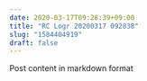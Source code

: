 ```yaml
---
date: 2020-03-17T09:28:39+09:00
title: "RC Logr 20200317 092838"
slug: "1584404919"
draft: false
---
```


Post content in markdown format

